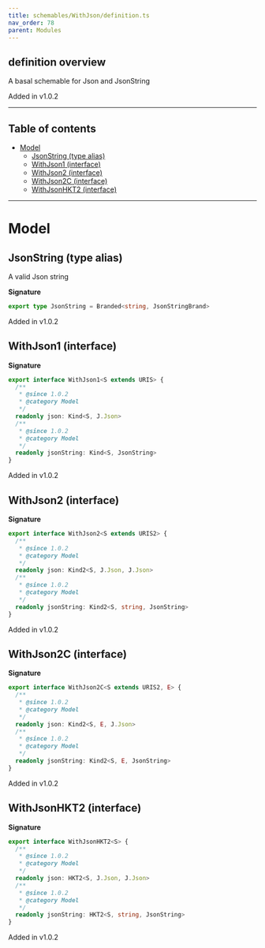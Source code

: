 ```yaml
---
title: schemables/WithJson/definition.ts
nav_order: 78
parent: Modules
---
```


## definition overview

A basal schemable for Json and JsonString

Added in v1.0.2

---

<h2 class="text-delta">Table of contents</h2>

- [Model](#model)
  - [JsonString (type alias)](#jsonstring-type-alias)
  - [WithJson1 (interface)](#withjson1-interface)
  - [WithJson2 (interface)](#withjson2-interface)
  - [WithJson2C (interface)](#withjson2c-interface)
  - [WithJsonHKT2 (interface)](#withjsonhkt2-interface)

---

# Model

## JsonString (type alias)

A valid Json string

**Signature**

```ts
export type JsonString = Branded<string, JsonStringBrand>
```

Added in v1.0.2

## WithJson1 (interface)

**Signature**

```ts
export interface WithJson1<S extends URIS> {
  /**
   * @since 1.0.2
   * @category Model
   */
  readonly json: Kind<S, J.Json>
  /**
   * @since 1.0.2
   * @category Model
   */
  readonly jsonString: Kind<S, JsonString>
}
```

Added in v1.0.2

## WithJson2 (interface)

**Signature**

```ts
export interface WithJson2<S extends URIS2> {
  /**
   * @since 1.0.2
   * @category Model
   */
  readonly json: Kind2<S, J.Json, J.Json>
  /**
   * @since 1.0.2
   * @category Model
   */
  readonly jsonString: Kind2<S, string, JsonString>
}
```

Added in v1.0.2

## WithJson2C (interface)

**Signature**

```ts
export interface WithJson2C<S extends URIS2, E> {
  /**
   * @since 1.0.2
   * @category Model
   */
  readonly json: Kind2<S, E, J.Json>
  /**
   * @since 1.0.2
   * @category Model
   */
  readonly jsonString: Kind2<S, E, JsonString>
}
```

Added in v1.0.2

## WithJsonHKT2 (interface)

**Signature**

```ts
export interface WithJsonHKT2<S> {
  /**
   * @since 1.0.2
   * @category Model
   */
  readonly json: HKT2<S, J.Json, J.Json>
  /**
   * @since 1.0.2
   * @category Model
   */
  readonly jsonString: HKT2<S, string, JsonString>
}
```

Added in v1.0.2
